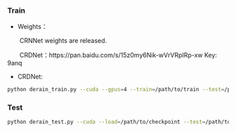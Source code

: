 ### Train
* Weights：
<p>&emsp;&emsp;CRNNet weights are released.</p>

<p>&emsp;&emsp;CRDNet：https://pan.baidu.com/s/15z0my6Nik-wVrVRpIRp-xw    Key: 9anq 

* CRDNet: 
```bash
python derain_train.py --cuda --gpus=4 --train=/path/to/train --test=/path/to/test --lr=0.0001 --step=1000 --n 2
```

### Test
```bash
python derain_test.py --cuda --load=/path/to/checkpoint --test=/path/to/testimages
```
